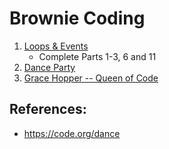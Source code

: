 # Brownie Coding

1.  [Loops & Events](https://studio.code.org/s/pre-express-2022)
    *   Complete Parts 1-3, 6 and 11
3.  [Dance Party](https://studio.code.org/s/dance-2019/lessons/1/levels/1)
4.  [Grace Hopper -- Queen of Code](https://www.youtube.com/watch?v=5sNuPYJpSCI)

## References:
*   https://code.org/dance
